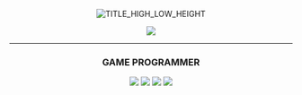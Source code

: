 
<div align="center"> 
  
![TITLE_HIGH_LOW_HEIGHT](https://user-images.githubusercontent.com/57585303/173343477-fb233440-a356-4a22-97a5-f6cbe6d5924a.png)

[<img src="https://img.shields.io/badge/cedongne's velog-20C997?style=flat-square&logo=velog&logoColor=white"/>](https://velog.io/@cedongne)

</div>

---

<h3 align = "center">GAME PROGRAMMER</h3> 

<div align="center">
 
 <img src="https://img.shields.io/badge/Unreal-0E1128?style=flat-square&logo=Unreal Engine&logoColor=white"/> <img src="https://img.shields.io/badge/C Sharp-239120?style=flat-square&logo=C Sharp&logoColor=white"/>  <img src="https://img.shields.io/badge/Unity-000000?style=flat-square&logo=Unity&logoColor=Black"/> <img src="https://img.shields.io/badge/C++-00599C?style=flat-square&logo=Cplusplus&logoColor=white"/>
  
</div>
<!--
[![cedongne's GitHub stats](https://github-readme-stats.vercel.app/api?username=cedongne)](https://github.com/cedongne/github-readme-stats)
-->
